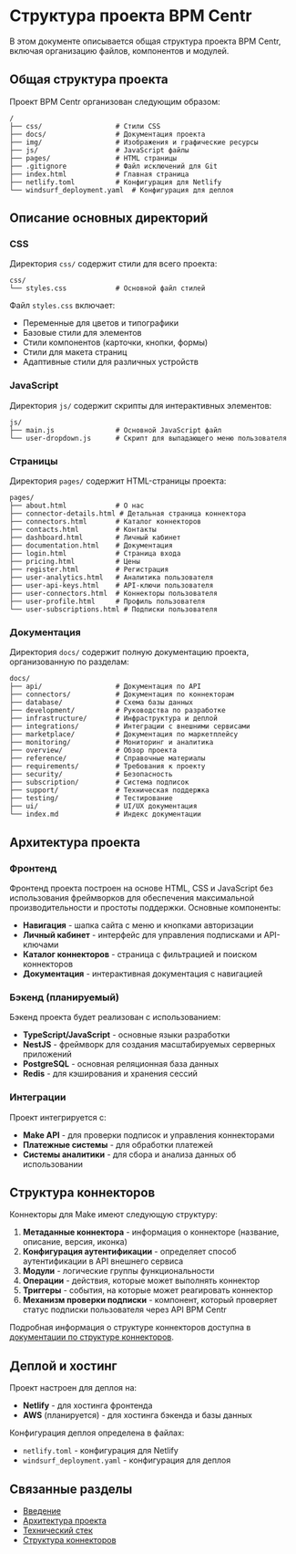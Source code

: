 # Структура проекта BPM Centr

В этом документе описывается общая структура проекта BPM Centr, включая организацию файлов, компонентов и модулей.

## Общая структура проекта

Проект BPM Centr организован следующим образом:

```
/
├── css/                  # Стили CSS
├── docs/                 # Документация проекта
├── img/                  # Изображения и графические ресурсы
├── js/                   # JavaScript файлы
├── pages/                # HTML страницы
├── .gitignore            # Файл исключений для Git
├── index.html            # Главная страница
├── netlify.toml          # Конфигурация для Netlify
└── windsurf_deployment.yaml  # Конфигурация для деплоя
```

## Описание основных директорий

### CSS

Директория `css/` содержит стили для всего проекта:

```
css/
└── styles.css            # Основной файл стилей
```

Файл `styles.css` включает:
- Переменные для цветов и типографики
- Базовые стили для элементов
- Стили компонентов (карточки, кнопки, формы)
- Стили для макета страниц
- Адаптивные стили для различных устройств

### JavaScript

Директория `js/` содержит скрипты для интерактивных элементов:

```
js/
├── main.js               # Основной JavaScript файл
└── user-dropdown.js      # Скрипт для выпадающего меню пользователя
```

### Страницы

Директория `pages/` содержит HTML-страницы проекта:

```
pages/
├── about.html            # О нас
├── connector-details.html # Детальная страница коннектора
├── connectors.html       # Каталог коннекторов
├── contacts.html         # Контакты
├── dashboard.html        # Личный кабинет
├── documentation.html    # Документация
├── login.html            # Страница входа
├── pricing.html          # Цены
├── register.html         # Регистрация
├── user-analytics.html   # Аналитика пользователя
├── user-api-keys.html    # API-ключи пользователя
├── user-connectors.html  # Коннекторы пользователя
├── user-profile.html     # Профиль пользователя
└── user-subscriptions.html # Подписки пользователя
```

### Документация

Директория `docs/` содержит полную документацию проекта, организованную по разделам:

```
docs/
├── api/                  # Документация по API
├── connectors/           # Документация по коннекторам
├── database/             # Схема базы данных
├── development/          # Руководства по разработке
├── infrastructure/       # Инфраструктура и деплой
├── integrations/         # Интеграции с внешними сервисами
├── marketplace/          # Документация по маркетплейсу
├── monitoring/           # Мониторинг и аналитика
├── overview/             # Обзор проекта
├── reference/            # Справочные материалы
├── requirements/         # Требования к проекту
├── security/             # Безопасность
├── subscription/         # Система подписок
├── support/              # Техническая поддержка
├── testing/              # Тестирование
├── ui/                   # UI/UX документация
└── index.md              # Индекс документации
```

## Архитектура проекта

### Фронтенд

Фронтенд проекта построен на основе HTML, CSS и JavaScript без использования фреймворков для обеспечения максимальной производительности и простоты поддержки. Основные компоненты:

- **Навигация** - шапка сайта с меню и кнопками авторизации
- **Личный кабинет** - интерфейс для управления подписками и API-ключами
- **Каталог коннекторов** - страница с фильтрацией и поиском коннекторов
- **Документация** - интерактивная документация с навигацией

### Бэкенд (планируемый)

Бэкенд проекта будет реализован с использованием:

- **TypeScript/JavaScript** - основные языки разработки
- **NestJS** - фреймворк для создания масштабируемых серверных приложений
- **PostgreSQL** - основная реляционная база данных
- **Redis** - для кэширования и хранения сессий

### Интеграции

Проект интегрируется с:

- **Make API** - для проверки подписок и управления коннекторами
- **Платежные системы** - для обработки платежей
- **Системы аналитики** - для сбора и анализа данных об использовании

## Структура коннекторов

Коннекторы для Make имеют следующую структуру:

1. **Метаданные коннектора** - информация о коннекторе (название, описание, версия, иконка)
2. **Конфигурация аутентификации** - определяет способ аутентификации в API внешнего сервиса
3. **Модули** - логические группы функциональности
4. **Операции** - действия, которые может выполнять коннектор
5. **Триггеры** - события, на которые может реагировать коннектор
6. **Механизм проверки подписки** - компонент, который проверяет статус подписки пользователя через API BPM Centr

Подробная информация о структуре коннекторов доступна в [документации по структуре коннекторов](../connectors/structure.md).

## Деплой и хостинг

Проект настроен для деплоя на:

- **Netlify** - для хостинга фронтенда
- **AWS** (планируется) - для хостинга бэкенда и базы данных

Конфигурация деплоя определена в файлах:
- `netlify.toml` - конфигурация для Netlify
- `windsurf_deployment.yaml` - конфигурация для деплоя

## Связанные разделы

- [Введение](introduction.md)
- [Архитектура проекта](architecture.md)
- [Технический стек](tech_stack.md)
- [Структура коннекторов](../connectors/structure.md)
